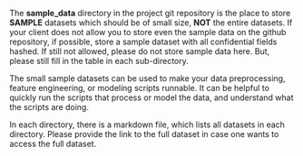 The **sample_data**  directory in the project git repository is the place to store **SAMPLE** datasets which should be of small size, **NOT** the entire datasets. If your client does not allow you to store even the sample data on the github repository, if possible, store a sample dataset with all confidential fields hashed. If still not allowed, please do not store sample data here. But, please still fill in the table in each sub-directory.

The small sample datasets can be used to make your data preprocessing, feature engineering, or modeling scripts runnable. It can be helpful to quickly run the scripts that process or model the data, and understand what the scripts are doing.

In each directory, there is a markdown file, which lists all datasets in each directory. Please provide the link to the full dataset in case one wants to access the full dataset.
